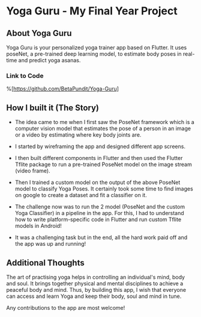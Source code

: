 # Yoga Guru - My Final Year Project

## About Yoga Guru
Yoga Guru is your personalized yoga trainer app based on Flutter. It uses poseNet, a pre-trained deep learning model, to estimate body poses in real-time and predict yoga asanas.

### Link to Code 
%[https://github.com/BetaPundit/Yoga-Guru] 


## How I built it (The Story)
- The idea came to me when I first saw the PoseNet framework which is a computer vision model that estimates the pose of a person in an image or a video by estimating where key body joints are. 

- I started by wireframing the app and designed different app screens. 

- I then built different components in Flutter and then used the Flutter Tflite package to run a pre-trained PoseNet model on the image stream (video frame).

- Then I trained a custom model on the output of the above PoseNet model to classify Yoga Poses. It certainly took some time to find images on google to create a dataset and fit a classifier on it.

- The challenge now was to run the 2 model (PoseNet and the custom Yoga Classifier) in a pipeline in the app. For this, I had to understand how to write platform-specific code in Flutter and run custom Tflite models in Android!

- It was a challenging task but in the end, all the hard work paid off and the app was up and running! 


## Additional Thoughts
The art of practising yoga helps in controlling an individual's mind, body and soul. It brings together physical and mental disciplines to achieve a peaceful body and mind. Thus, by building this app, I wish that everyone can access and learn Yoga and keep their body, soul and mind in tune.

Any contributions to the app are most welcome!